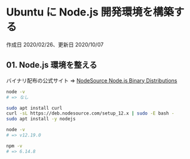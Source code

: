 # Ubuntu に Node.js 開発環境を構築する

作成日 2020/02/26、更新日 2020/10/07

## 01. Node.js 環境を整える

バイナリ配布の公式サイト => [NodeSource Node.js Binary Distributions](https://github.com/nodesource/distributions)

```bash
node -v
# => なし

sudo apt install curl
curl -sL https://deb.nodesource.com/setup_12.x | sudo -E bash -
sudo apt install -y nodejs

node -v
# => v12.19.0

npm -v
# => 6.14.8
```
